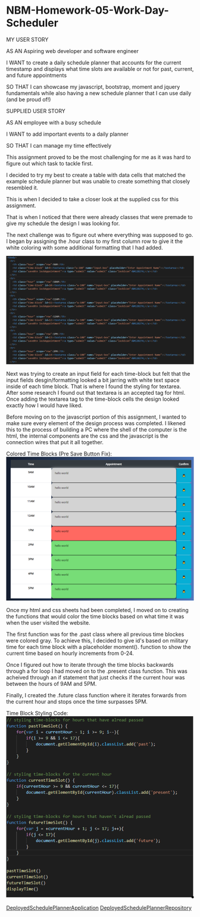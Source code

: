 # NBM-Homework-05-Work-Day-Scheduler

MY USER STORY

AS AN Aspiring web developer and software engineer

I WANT to create a daily schedule planner that accounts for the current timestamp and displays what time slots are available or not for past, current, and future appointments

SO THAT I can showcase my javascript, bootstrap, moment and jquery fundamentals while also having a new schedule planner that I can use daily (and be proud of!)

SUPPLIED USER STORY

AS AN employee with a busy schedule

I WANT to add important events to a daily planner

SO THAT I can manage my time effectively

This assignment proved to be the most challenging for me as it was hard to figure out which task to tackle first. 

I decided to try my best to create a table with data cells that matched the example schedule planner but was unable to create something that closely resembled it. 

This is when I decided to take a closer look at the supplied css for this assignment. 

That is when I noticed that there were already classes that were premade to give my schedule the design I was looking for. 

The next challenge was to figure out where everything was supposed to go. I began by assigning the .hour class to my first column row to give it the white coloring with some additional formatting that I had added. 

![TableStructure](./assets/images/table-formatting.PNG)

Next was trying to create an input field for each time-block but felt that the input fields desgin/formatting looked a bit jarring with white text space inside of each time block. That is where I found the styling for textarea. After some research I found out that textarea is an accepted tag for html. Once adding the textarea tag to the time-block cells the design looked exactly how I would have liked. 

Before moving on to the javascript portion of this assignment, I wanted to make sure every element of the design process was completed. I likened this to the process of building a PC where the shell of the computer is the html, the internal components are the css and the javascript is the connection wires that put it all together.

Colored Time Blocks (Pre Save Button Fix):
![ColoredTimeBlocks](./assets/images/time-block-colored-pre-save-btn.PNG)

Once my html and css sheets had been completed, I moved on to creating the functions that would color the time blocks based on what time it was when the user visited the website. 

The first function was for the .past class where all previous time blockes were colored gray. To achieve this, I decided to give id's based on military time for each time block with a placeholder moment(). function to show the current time based on hourly increments from 0-24. 

Once I figured out how to iterate through the time blocks backwards through a for loop I had moved on to the .present class function. This was acheived through an if statement that just checks if the current hour was between the hours of 9AM and 5PM. 

Finally, I created the .future class function where it iterates forwards from the current hour and stops once the time surpasses 5PM.

Time Block Styling Code:
![TimeBlockStylingCode](./assets/images/time-block-styling.PNG)


[DeployedSchedulePlannerApplication](https://nathanmilburn.github.io/NBM-Homework-05-Work-Day-Scheduler/)
[DeployedSchedulePlannerRepository](https://github.com/NathanMilburn/NBM-Homework-05-Work-Day-Scheduler)